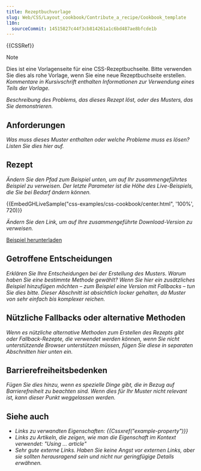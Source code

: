 ```yaml
---
title: Rezeptbuchvorlage
slug: Web/CSS/Layout_cookbook/Contribute_a_recipe/Cookbook_template
l10n:
  sourceCommit: 14515827c44f3cb814261a1c6bd487ae8bfcde1b
---
```


{{CSSRef}}

> [!NOTE]
> Dies ist eine Vorlagenseite für eine CSS-Rezeptbuchseite. Bitte verwenden Sie dies als rohe Vorlage, wenn Sie eine neue Rezeptbuchseite erstellen.
> _Kommentare in Kursivschrift enthalten Informationen zur Verwendung eines Teils der Vorlage._

_Beschreibung des Problems, das dieses Rezept löst, oder des Musters, das Sie demonstrieren._

## Anforderungen

_Was muss dieses Muster enthalten oder welche Probleme muss es lösen? Listen Sie dies hier auf._

## Rezept

_Ändern Sie den Pfad zum Beispiel unten, um auf Ihr zusammengeführtes Beispiel zu verweisen. Der letzte Parameter ist die Höhe des Live-Beispiels, die Sie bei Bedarf ändern können._

{{EmbedGHLiveSample("css-examples/css-cookbook/center.html", '100%', 720)}}

_Ändern Sie den Link, um auf Ihre zusammengeführte Download-Version zu verweisen._

[Beispiel herunterladen](https://github.com/mdn/css-examples/blob/main/css-cookbook/center--download.html)

## Getroffene Entscheidungen

_Erklären Sie Ihre Entscheidungen bei der Erstellung des Musters. Warum haben Sie eine bestimmte Methode gewählt? Wenn Sie hier ein zusätzliches Beispiel hinzufügen möchten – zum Beispiel eine Version mit Fallbacks – tun Sie dies bitte. Dieser Abschnitt ist absichtlich locker gehalten, da Muster von sehr einfach bis komplexer reichen._

## Nützliche Fallbacks oder alternative Methoden

_Wenn es nützliche alternative Methoden zum Erstellen des Rezepts gibt oder Fallback-Rezepte, die verwendet werden können, wenn Sie nicht unterstützende Browser unterstützen müssen, fügen Sie diese in separaten Abschnitten hier unten ein._

## Barrierefreiheitsbedenken

_Fügen Sie dies hinzu, wenn es spezielle Dinge gibt, die in Bezug auf Barrierefreiheit zu beachten sind. Wenn dies für Ihr Muster nicht relevant ist, kann dieser Punkt weggelassen werden._

## Siehe auch

- _Links zu verwandten Eigenschaften: {{Cssxref("example-property")}}_
- _Links zu Artikeln, die zeigen, wie man die Eigenschaft im Kontext verwendet: "Using … article"_
- _Sehr gute externe Links. Haben Sie keine Angst vor externen Links, aber sie sollten herausragend sein und nicht nur geringfügige Details erwähnen._
